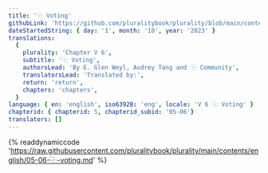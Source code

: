 ```yaml
---
title: '⿻ Voting'
githubLink: 'https://github.com/pluralitybook/plurality/blob/main/contents/english/05-06-⿻-voting.md'
dateStartedString: { day: '1', month: '10', year: '2023' }
translations:
  {
    plurality: 'Chapter V 6',
    subtitle: '⿻ Voting',
    authorsLead: 'By E. Glen Weyl, Audrey Tang and ⿻ Community',
    translatorsLead: 'Translated by:',
    return: 'return',
    chapters: 'chapters',
  }
language: { en: 'english', iso6392B: 'eng', locale: 'V 6 ⿻ Voting' }
chapterid: { chapterid: 5, chapterid_subid: '05-06'}
translators: []
---
```

{% readdynamiccode 'https://raw.githubusercontent.com/pluralitybook/plurality/main/contents/english/05-06-⿻-voting.md' %}
